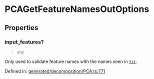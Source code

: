 # PCAGetFeatureNamesOutOptions

## Properties

### input\_features?

> `any`

Only used to validate feature names with the names seen in [`fit`](#sklearn.decomposition.PCA.fit "sklearn.decomposition.PCA.fit").

Defined in:  [generated/decomposition/PCA.ts:771](https://github.com/transitive-bullshit/scikit-learn-ts/blob/122b3c0/packages/sklearn/src/generated/decomposition/PCA.ts#L771)
